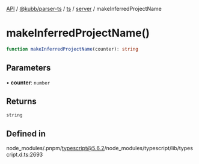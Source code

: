 [API](../../../../../../../packages.md) / [@kubb/parser-ts](../../../../../index.md) / [ts](../../../index.md) / [server](../index.md) / makeInferredProjectName

# makeInferredProjectName()

```ts
function makeInferredProjectName(counter): string
```

## Parameters

• **counter**: `number`

## Returns

`string`

## Defined in

node\_modules/.pnpm/typescript@5.6.2/node\_modules/typescript/lib/typescript.d.ts:2693
